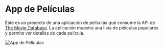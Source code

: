 # App de Películas

Este es un proyecto de una aplicación de películas que consume la API de [The Movie Database](https://www.themoviedb.org/). La aplicación muestra una lista de películas populares y permite ver detalles de cada película.

![App de Películas](capturas/movie.gif)
